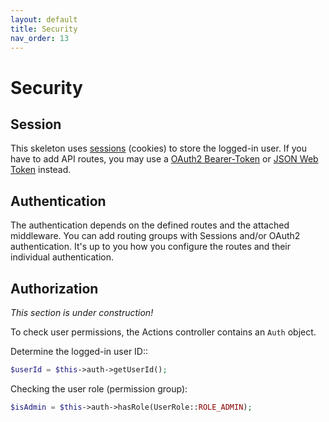 ```yaml
---
layout: default
title: Security
nav_order: 13
---
```


# Security

## Session

This skeleton uses [sessions](https://www.php.net/manual/en/book.session.php) (cookies) to store the logged-in user.
If you have to add API routes, you may use a [OAuth2 Bearer-Token](https://oauth.net/2/bearer-tokens/) or [JSON Web Token](https://oauth.net/2/jwt/) instead.

## Authentication

The authentication depends on the defined routes and the attached middleware.
You can add routing groups with Sessions and/or OAuth2 authentication. 
It's up to you how you configure the routes and their individual authentication.

## Authorization

*This section is under construction!*

To check user permissions, the Actions controller contains an `Auth` object.

Determine the logged-in user ID::

```php
$userId = $this->auth->getUserId();
```

Checking the user role (permission group):

```php
$isAdmin = $this->auth->hasRole(UserRole::ROLE_ADMIN);
```
